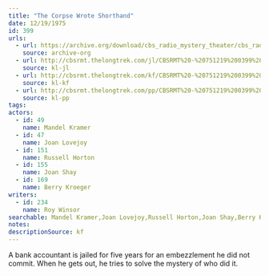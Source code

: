 ```yaml
---
title: "The Corpse Wrote Shorthand"
date: 12/19/1975
id: 399
urls: 
  - url: https://archive.org/download/cbs_radio_mystery_theater/cbs_radio_mystery_theater-0351-0400.zip/cbs_radio_mystery_theater-0351-0400%2Fcbsrmt_0399_the_corpse_wrote_shorthand.mp3
    source: archive-org
  - url: http://cbsrmt.thelongtrek.com/jl/CBSRMT%20-%20751219%200399%20The%20Corpse%20Wrote%20Shorthand_jl.mp3
    source: kl-jl
  - url: http://cbsrmt.thelongtrek.com/kf/CBSRMT%20-%20751219%200399%20The%20Corpse%20Wrote%20Shorthand_kf.mp3
    source: kl-kf
  - url: http://cbsrmt.thelongtrek.com/pp/CBSRMT%20-%20751219%200399%20The%20Corpse%20Wrote%20Shorthand_pp.mp3
    source: kl-pp
tags: 
actors:  
  - id: 49
    name: Mandel Kramer  
  - id: 47
    name: Joan Lovejoy  
  - id: 151
    name: Russell Horton  
  - id: 155
    name: Joan Shay  
  - id: 169
    name: Berry Kroeger
writers:  
  - id: 234
    name: Roy Winsor
searchable: Mandel Kramer,Joan Lovejoy,Russell Horton,Joan Shay,Berry Kroeger Roy Winsor
notes: 
descriptionSource: kf
---
```

A bank accountant is jailed for five years for an embezzlement he did not commit. When he gets out, he tries to solve the mystery of who did it.